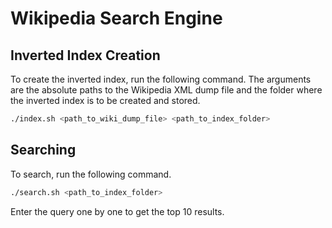 # Wikipedia Search Engine

## Inverted Index Creation

To create the inverted index, run the following command. The arguments are the absolute paths to the Wikipedia XML dump file and the folder where the inverted index is to be created and stored.

```bash
./index.sh <path_to_wiki_dump_file> <path_to_index_folder>
```

## Searching

To search, run the following command.

```bash
./search.sh <path_to_index_folder>
```

Enter the query one by one to get the top 10 results.
